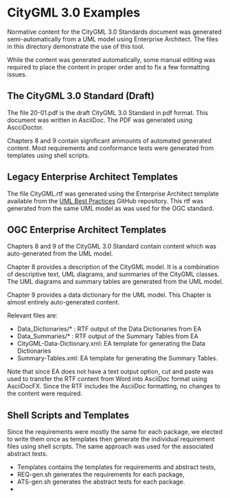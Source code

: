 CityGML 3.0 Examples
===========

Normative content for the CityGML 3.0 Standards document was generated semi-automatically from a UML model using Enterprise Architect. The files in this directory demonstrate the use of this tool.

While the content was generated automatically, some manual editing was required to place the content in proper order and to fix a few formatting issues.

## The CityGML 3.0 Standard (Draft)

The file 20-01.pdf is the draft CityGML 3.0 Standard in pdf format. This document was written in AsciiDoc. The PDF was generated using AscciDoctor.

Chapters 8 and 9 contain significant ammounts of automated generated content. Most requirements and conformance tests were generated from templates using shell scripts.

## Legacy Enterprise Architect Templates

The file CityGML.rtf was generated using the Enterprise Architect template available from the [UML Best Practices](https://github.com/ISO-TC211/UML-Best-Practices/raw/master/DocumentationOfUMLModels/EA-template/ISOTC11_EA_report_template.zip) GitHub repository. This rtf was generated from the same UML model as was used for the OGC standard.

## OGC Enterprise Architect Templates

Chapters 8 and 9 of the CityGML 3.0 Standard contain content which was auto-generated from the UML model. 

Chapter 8 provides a description of the CityGML model. It is a combination of descriptive text, UML diagrams, and summaries of the CityGML classes. The UML diagrams and summary tables are generated from the UML model.

Chapter 9 provides a data dictionary for the UML model. This Chapter is almost entirely auto-generated content.

Relevant files are:

* Data_Dictionaries/* : RTF output of the Data Dictionaries from EA
* Data_Summaries/* : RTF output of the Summary Tables from EA
* CityGML-Data-Dictionary.xml: EA template for generating the Data Dictionaries
* Summary-Tables.xml: EA template for generating the Summary Tables.

Note that since EA does not have a text output option, cut and paste was used to transfer the RTF content from Word into AsciiDoc format using AsciiDocFX. Since the RTF includes the AsciiDoc formatting, no changes to the content were required.

## Shell Scripts and Templates

Since the requirements were mostly the same for each package, we elected to write them once as templates then generate the individual requirement files using shell scripts. The same approach was used for the associated abstract tests. 

* Templates contains the templates for requirements and abstract tests,
* REQ-gen.sh generates the requirements for each package,
* ATS-gen.sh generates the abstract tests for each package.
* 


